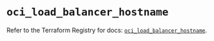 # `oci_load_balancer_hostname`

Refer to the Terraform Registry for docs: [`oci_load_balancer_hostname`](https://registry.terraform.io/providers/hashicorp/oci/7.19.0/docs/resources/load_balancer_hostname).

